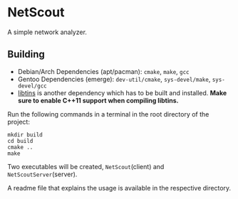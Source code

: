 # NetScout

A simple network analyzer.

## Building

- Debian/Arch Dependencies (apt/pacman): `cmake`, `make`, `gcc`
- Gentoo Dependencies (emerge): `dev-util/cmake`, `sys-devel/make`, `sys-devel/gcc`
- [libtins](https://github.com/mfontanini/libtins) is another dependency which has to be built and installed. **Make sure to enable C++11 support when compiling libtins.**

Run the following commands in a terminal in the root directory of the project:
```
mkdir build
cd build
cmake ..
make
```
Two executables will be created, `NetScout`(client) and `NetScoutServer`(server).

A readme file that explains the usage is available in the respective directory.
